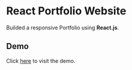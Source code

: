 # React Portfolio Website
Builded a responsive Portfolio using **React.js**.

## Demo
Click [here](https://tamanchichan.github.io/portfolio/) to visit the demo.